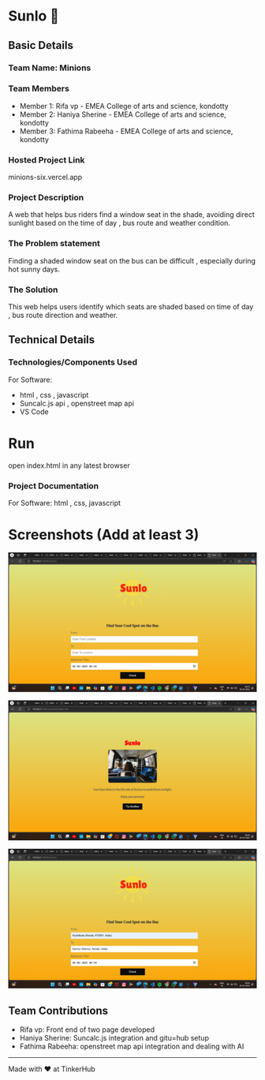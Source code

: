 # Sunlo 🎯


## Basic Details
### Team Name: Minions


### Team Members
- Member 1: Rifa vp - EMEA College of arts and science, kondotty
- Member 2: Haniya Sherine -  EMEA College of arts and science, kondotty
- Member 3: Fathima Rabeeha -  EMEA College of arts and science, kondotty

### Hosted Project Link
minions-six.vercel.app

### Project Description
A web that helps bus riders find a window seat in the shade, avoiding direct sunlight based on the time of day , bus route and weather condition.

### The Problem statement
Finding a shaded window seat on the bus can be difficult , especially during hot sunny days.

### The Solution
This web helps users identify which seats are shaded based on time of day , bus route direction and weather.

## Technical Details
### Technologies/Components Used
For Software:
- html , css , javascript 
- Suncalc.js api , openstreet map api
- VS Code 

# Run 
open index.html in any latest browser 

### Project Documentation
For Software:
html ,  css, javascript


# Screenshots (Add at least 3)
![screenshot1](assets/Screenshot%20(58).png)

![Screenshot2](assets/Screenshot%20(59).png)

![Screenshot3](assets/Screenshot%20(60).png)



## Team Contributions
- Rifa vp: Front end of two page developed 
- Haniya Sherine: Suncalc.js integration and gitu=hub setup 
- Fathima Rabeeha: openstreet map api integration and dealing with AI

---
Made with ❤️ at TinkerHub
